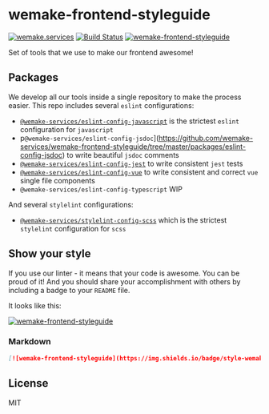 # wemake-frontend-styleguide

[![wemake.services](https://img.shields.io/badge/style-wemake.services-green.svg?label=&logo=data%3Aimage%2Fpng%3Bbase64%2CiVBORw0KGgoAAAANSUhEUgAAABAAAAAQCAMAAAAoLQ9TAAAABGdBTUEAALGPC%2FxhBQAAAAFzUkdCAK7OHOkAAAAbUExURQAAAAAAAAAAAAAAAAAAAAAAAAAAAAAAAP%2F%2F%2F5TvxDIAAAAIdFJOUwAjRA8xXANAL%2Bv0SAAAADNJREFUGNNjYCAIOJjRBdBFWMkVQeGzcHAwksJnAPPZGOGAASzPzAEHEGVsLExQwE7YswCb7AFZSF3bbAAAAABJRU5ErkJggg%3D%3D)](http://wemake.services) 
[![Build Status](https://travis-ci.org/wemake-services/wemake-frontend-styleguide.svg?branch=master)](https://travis-ci.org/wemake-services/wemake-frontend-styleguide)
[![wemake-frontend-styleguide](https://img.shields.io/badge/style-wemake-000000.svg)](https://github.com/wemake-services/wemake-frontend-styleguide)

Set of tools that we use to make our frontend awesome!

## Packages

We develop all our tools inside a single repository to make the process easier.
This repo includes several `eslint` configurations:

- [`@wemake-services/eslint-config-javascript`](https://github.com/wemake-services/wemake-frontend-styleguide/tree/master/packages/eslint-config-javascript) is the strictest `eslint` configuration for `javascript`
- p`@wemake-services/eslint-config-jsdoc`](https://github.com/wemake-services/wemake-frontend-styleguide/tree/master/packages/eslint-config-jsdoc) to write beautiful `jsdoc` comments
- [`@wemake-services/eslint-config-jest`](https://github.com/wemake-services/wemake-frontend-styleguide/tree/master/packages/eslint-config-jest) to write consistent `jest` tests
- [`@wemake-services/eslint-config-vue`](https://github.com/wemake-services/wemake-frontend-styleguide/tree/master/packages/eslint-config-vue) to write consistent and correct `vue` single file components
- `@wemake-services/eslint-config-typescript` WIP

And several `stylelint` configurations:

- [`@wemake-services/stylelint-config-scss`](https://github.com/wemake-services/wemake-frontend-styleguide/tree/master/packages/stylelint-config-scss) which is the strictest `stylelint` configuration for `scss`

## Show your style

If you use our linter - it means that your code is awesome. 
You can be proud of it! 
And you should share your accomplishment 
with others by including a badge to your `README` file.

It looks like this:

[![wemake-frontend-styleguide](https://img.shields.io/badge/style-wemake-000000.svg)](https://github.com/wemake-services/wemake-frontend-styleguide)

### Markdown

```markdown
[![wemake-frontend-styleguide](https://img.shields.io/badge/style-wemake-000000.svg)](https://github.com/wemake-services/wemake-frontend-styleguide)
```

## License

MIT
